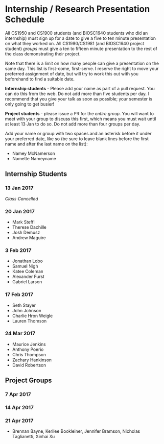 # Internship / Research Presentation Schedule

All CS1950 and CS1900 students (and BIOSC1640 students who did an internship) must sign up for a date to give a five to ten minute presentation on what they worked on.  All CS1980/CS1981 (and BIOSC1640 project student) _groups_ must give a ten to fifteen minute presentation to the rest of the class demonstrating their project.

Note that there is a limit on how many people can give a presentation on the same day.  This list is first-come, first-serve.  I reserve the right to move your preferred assignment of date, but will try to work this out with you beforehand to find a suitable date.

__Internship students__ - Please add your name as part of a pull request.  You can do this from the web.  Do not add more than five students per day.  I recommend that you give your talk as soon as possible; your semester is only going to get busier!

__Project students__ - please issue a PR for the _entire group_.  You will want to meet with your group to discuss this first, which means you must wait until at least 13 Jan to do so. Do not add more than four groups per day.

Add your name or group with two spaces and an asterisk before it under your preferred date, like so (be sure to leave blank lines before the first name and after the last name on the list):

  * Namey McNamerson
  * Namette Nameyname
  
## Internship Students



### 13 Jan 2017
_Class Cancelled_

### 20 Jan 2017

  * Mark Steffl
  * Therese Dachille 
  * Josh Demusz
  * Andrew Maguire

### 3 Feb 2017

  * Jonathan Lobo
  * Samuel Nigh
  * Katee Coleman
  * Alexander Furst
  * Gabriel Larson

### 17 Feb 2017

  * Seth Stayer
  * John Johnson
  * Charlie Hron Weigle
  * Lauren Thomson

### 24 Mar 2017

  * Maurice Jenkins
  * Anthony Poerio
  * Chris Thompson
  * Zachary Hankinson
  * David Robertson

## Project Groups




### 7 Apr 2017




###  14 Apr 2017




### 21 Apr 2017

  * Brennan Bayne, Kerilee Bookleiner, Jennifer Bramson, Nicholas Taglianetti, Xinhai Xu








